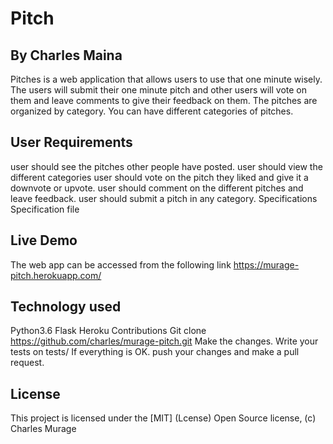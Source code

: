 # Pitch
## By Charles Maina
Pitches is a web application that allows users to use that one minute wisely. The users will submit their one minute pitch and other users will vote on them and leave comments to give their feedback on them. The pitches are organized by category. You can have different categories of pitches.

## User Requirements
user should see the pitches other people have posted.
user should view the different categories
user should vote on the pitch they liked and give it a downvote or upvote.
user should comment on the different pitches and leave feedback.
user should submit a pitch in any category.
Specifications
Specification file

## Live Demo
The web app can be accessed from the following link https://murage-pitch.herokuapp.com/

## Technology used
Python3.6
Flask
Heroku
Contributions
Git clone https://github.com/charles/murage-pitch.git
Make the changes.
Write your tests on tests/
If everything is OK. push your changes and make a pull request.
## License 

This project is licensed under the [MIT] (Lcense) Open Source license, (c) Charles Murage
